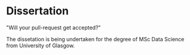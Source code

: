 # Dissertation
"Will your pull-request get accepted?"

The dissetation is being undertaken for the degree of MSc Data Science from University of Glasgow. 
